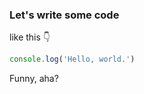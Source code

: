 




### Let's write some code

like this 👇

```javascript
console.log('Hello, world.')
```

Funny, aha?
